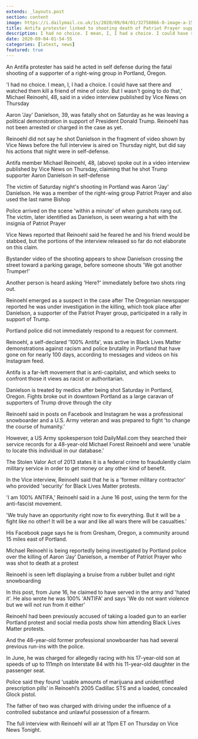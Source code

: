 ```yaml
---
extends: _layouts.post
section: content
image: https://i.dailymail.co.uk/1s/2020/09/04/01/32758866-0-image-a-15_1599178648909.jpg 
title: Antifa protester linked to shooting death of Patriot Prayer supporter claims self-defense 
description: I had no choice. I mean, I, I had a choice. I could have sat there and watched them kill a friend of mine of color. But I wasnt going to do that, Michael Reinoehl, 48, said in a video interview. 
date: 2020-09-04-01-54-55 
categories: [latest, news] 
featured: true 
--- 
```

An Antifa protester has said he acted in self defense during the fatal shooting of a supporter of a right-wing group in Portland, Oregon.

'I had no choice. I mean, I, I had a choice. I could have sat there and watched them kill a friend of mine of color. But I wasn't going to do that,' Michael Reinoehl, 48, said in a video interview published by Vice News on Thursday 

Aaron 'Jay' Danielson, 39, was fatally shot on Saturday as he was leaving a political demonstration in support of President Donald Trump. Reinoehl has not been arrested or charged in the case as yet.

Reinoehl did not say he shot Danielson in the fragment of video shown by Vice News before the full interview is aired on Thursday night, but did say his actions that night were in self-defense.

Antifa member Michael Reinoehl, 48, (above) spoke out in a video interview published by Vice News on Thursday, claiming that he shot Trump supporter Aaron Danielson in self-defense

The victim of Saturday night's shooting in Portland was Aaron 'Jay' Danielson. He was a member of the right-wing group Patriot Prayer and also used the last name Bishop 

Police arrived on the scene 'within a minute' of when gunshots rang out. The victim, later identified as Danielson, is seen wearing a hat with the insignia of Patriot Prayer

Vice News reported that Reinoehl said he feared he and his friend would be stabbed, but the portions of the interview released so far do not elaborate on this claim.

Bystander video of the shooting appears to show Danielson crossing the street toward a parking garage, before someone shouts 'We got another Trumper!' 

Another person is heard asking 'Here?' immediately before two shots ring out. 

Reinoehl emerged as a suspect in the case after The Oregonian newspaper reported he was under investigation in the killing, which took place after Danielson, a supporter of the Patriot Prayer group, participated in a rally in support of Trump.

Portland police did not immediately respond to a request for comment.

Reinoehl, a self-declared '100% Antifa', was active in Black Lives Matter demonstrations against racism and police brutality in Portland that have gone on for nearly 100 days, according to messages and videos on his Instagram feed.

Antifa is a far-left movement that is anti-capitalist, and which seeks to confront those it views as racist or authoritarian. 

Danielson is treated by medics after being shot Saturday in Portland, Oregon. Fights broke out in downtown Portland as a large caravan of supporters of Trump drove through the city

Reinoehl said in posts on Facebook and Instagram he was a professional snowboarder and a U.S. Army veteran and was prepared to fight 'to change the course of humanity.'

However, a US Army spokesperson told DailyMail.com they searched their service records for a 48-year-old Michael Forest Reinoehl and were 'unable to locate this individual in our database.' 

The Stolen Valor Act of 2013 states it is a federal crime to fraudulently claim military service in order to get money or any other kind of benefit. 

In the Vice interview, Reinoehl said that he is a 'former military contractor' who provided 'security' for Black Lives Matter protests. 

'I am 100% ANTIFA,' Reinoehl said in a June 16 post, using the term for the anti-fascist movement. 

'We truly have an opportunity right now to fix everything. But it will be a fight like no other! It will be a war and like all wars there will be casualties.'

His Facebook page says he is from Gresham, Oregon, a community around 15 miles east of Portland.

Michael Reinoehl is being reportedly being investigated by Portland police over the killing of Aaron ‘Jay’ Danielson, a member of Patriot Prayer who was shot to death at a protest

Reinoehl is seen left displaying a bruise from a rubber bullet and right snowboarding 

In this post, from June 16, he claimed to have served in the army and 'hated it'. He also wrote he was 100% 'ANTIFA' and says 'We do not want violence but we will not run from it either' 

Reinoehl had been previously accused of taking a loaded gun to an earlier Portland protest and social media posts show him attending Black Lives Matter protests.

And the 48-year-old former professional snowboarder has had several previous run-ins with the police. 

In June, he was charged for allegedly racing with his 17-year-old son at speeds of up to 111mph on Interstate 84 with his 11-year-old daughter in the passenger seat.

Police said they found ‘usable amounts of marijuana and unidentified prescription pills’ in Reinoehl’s 2005 Cadillac STS and a loaded, concealed Glock pistol.

The father of two was charged with driving under the influence of a controlled substance and unlawful possession of a firearm. 

The full interview with Reinoehl will air at 11pm ET on Thursday on Vice News Tonight. 

